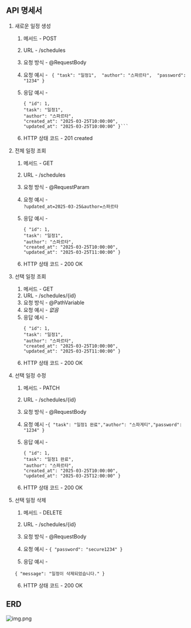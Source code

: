 API 명세서
----

1. 새로운 일정 생성
   1. 메서드 - POST
   2. URL - /schedules
   3. 요청 방식  - @RequestBody
   4. 요청 예시 - ```
      { "task": "일정1", 
      "author": "스파르타", 
      "password": "1234" }```

   5. 응답 예시 - 
      ```
      { "id": 1, 
      "task": "일정1", 
      "author": "스파르타", 
      "created_at": "2025-03-25T10:00:00",
      "updated_at": "2025-03-25T10:00:00" }```
   6. HTTP 상태 코드 - 201 created

    
2. 전체 일정 조회
    1. 메서드 - GET
    2. URL - /schedules
    3. 요청 방식  - @RequestParam
    4. 요청 예시 -<br>
   ```?updated_at=2025-03-25&author=스파르타```

   5. 응답 예시 - 
      ```
      { "id": 1, 
      "task": "일정1", 
      "author": "스파르타", 
      "created_at": "2025-03-25T10:00:00", 
      "updated_at": "2025-03-25T11:00:00" }
      ```
   6. HTTP 상태 코드 - 200 OK

      
3. 선택 일정 조회
   1. 메서드 - GET
    2. URL - /schedules/{id}
    3. 요청 방식  - @PathVariable
   4. 요청 예시 - *없음*
   5. 응답 예시 - 
      ```
      { "id": 1, 
      "task": "일정1", 
      "author": "스파르타", 
      "created_at": "2025-03-25T10:00:00",
      "updated_at": "2025-03-25T11:00:00" }
      ```
   6. HTTP 상태 코드 - 200 OK


4. 선택 일정 수정
    1. 메서드 - PATCH
    2. URL - /schedules/{id}
    3. 요청 방식  - @RequestBody
   4. 요청 예시 -```{ "task": "일정1 완료","author": "스파게티","password": "1234" }```

   5. 응답 예시 - 
      ```
      { "id": 1, 
      "task": "일정1 완료", 
      "author": "스파르타", 
      "created_at": "2025-03-25T10:00:00", 
      "updated_at": "2025-03-25T12:00:00" }
      ```
   6. HTTP 상태 코드 - 200 OK
      
   
5. 선택 일정 삭제
   1. 메서드 - DELETE
   2. URL - /schedules/{id}
   3. 요청 방식  - @RequestBody
     4. 요청 예시 -
      ```{ "password": "secure1234" }```

      5. 응답 예시 - 
      ```
      { "message": "일정이 삭제되었습니다." }
      ```
   6. HTTP 상태 코드 - 200 OK

ERD 
----
![img.png](readme_file/img.png)
